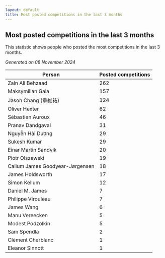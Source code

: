 ```yaml
---
layout: default
title: Most posted competitions in the last 3 months
---
```

## Most posted competitions in the last 3 months
This statistic shows people who posted the most competitions in the last 3 months.

*Generated on 08 November 2024*

| Person | Posted competitions |
| --- | --- |
| Zain Ali Behzaad | 262 |
| Maksymilian Gala | 157 |
| Jason Chang (章維祐) | 124 |
| Oliver Hexter | 62 |
| Sébastien Auroux | 46 |
| Pranav Dandgaval | 31 |
| Nguyễn Hải Dương | 29 |
| Sukesh Kumar | 29 |
| Einar Martin Sandvik | 20 |
| Piotr Olszewski | 19 |
| Callum James Goodyear-Jørgensen | 18 |
| James Holdsworth | 17 |
| Simon Kellum | 12 |
| Daniel M. James | 7 |
| Philippe Virouleau | 7 |
| James Wang | 6 |
| Manu Vereecken | 5 |
| Modest Podzolkin | 5 |
| Sam Spendla | 2 |
| Clément Cherblanc | 1 |
| Eleanor Sinnott | 1 |
